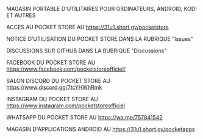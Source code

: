 MAGASIN PORTABLE D'UTILITAIRES POUR ORDINATEURS, ANDROID, KODI ET AUTRES

ACCES AU POCKET STORE AU https://31u1.short.gy/pocketstore

NOTICE D'UTILISATION DU POCKET STORE DANS LA RUBRIQUE "Issues"

DISCUSSIONS SUR GITHUB DANS LA RUBRIQUE "Discussions"

FACEBOOK DU POCKET STORE AU https://www.facebook.com/pocketstoreofficiel/

SALON DISCORD DU POCKET STORE AU https://www.discord.gg/7tcYHWhRmk

INSTAGRAM DU POCKET STORE AU https://www.instagram.com/pocketstoreofficiel

WHATSAPP DU POCKET STORE AU https://wa.me/757841542

MAGASIN D'APPLICATIONS ANDROID AU https://31u1.short.gy/pocketapps
